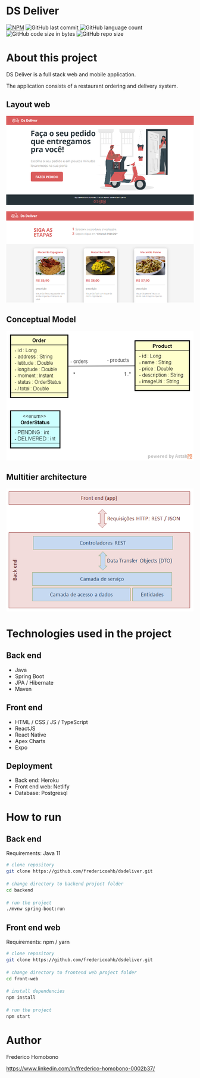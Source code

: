 ﻿# DS Deliver 
[![NPM](https://img.shields.io/npm/l/react)](https://github.com/fredericoahb/citacoes/blob/master/LICENSE) 
![GitHub last commit](https://img.shields.io/github/last-commit/fredericoahb/dsdeliver)
![GitHub language count](https://img.shields.io/github/languages/count/fredericoahb/dsdeliver)
![GitHub code size in bytes](https://img.shields.io/github/languages/code-size/fredericoahb/dsdeliver)
![GitHub repo size](https://img.shields.io/github/repo-size/fredericoahb/dsdeliver)

# About this project

DS Deliver is a full stack web and mobile application.

The application consists of a restaurant ordering and delivery system.

## Layout web
![Web 1](https://github.com/fredericoahb/assets/blob/master/dsdeliver/dsdeliver_page_home.png)

![Web 2](https://github.com/fredericoahb/assets/blob/master/dsdeliver/dsdeliver_page_order.png)

## Conceptual Model
![Modelo Conceitual](https://github.com/fredericoahb/assets/blob/master/dsdeliver/modelo-conceitual.png)

## Multitier architecture
![Arquitetura](https://github.com/fredericoahb/assets/blob/master/dsdeliver/camadas.png)

# Technologies used in the project
## Back end
- Java
- Spring Boot
- JPA / Hibernate
- Maven
## Front end
- HTML / CSS / JS / TypeScript
- ReactJS
- React Native
- Apex Charts
- Expo
## Deployment
- Back end: Heroku
- Front end web: Netlify
- Database: Postgresql

# How to run

## Back end
Requirements: Java 11

```bash
# clone repository
git clone https://github.com/fredericoahb/dsdeliver.git

# change directory to backend project folder
cd backend

# run the project
./mvnw spring-boot:run
```

## Front end web
Requirements: npm / yarn

```bash
# clone repository
git clone https://github.com/fredericoahb/dsdeliver.git

# change directory to frontend web project folder
cd front-web

# install dependencies
npm install

# run the project
npm start
```

# Author

Frederico Homobono

https://www.linkedin.com/in/frederico-homobono-0002b37/

